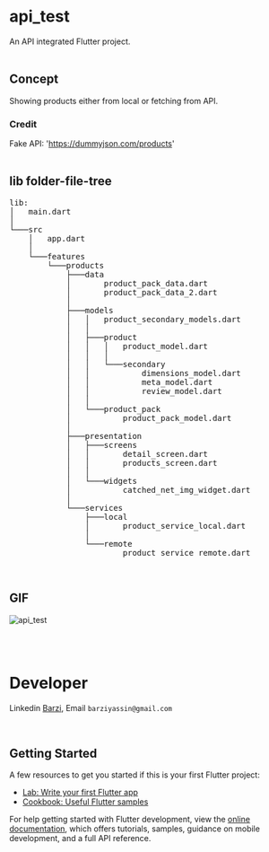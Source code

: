 # api_test

An API integrated Flutter project.
<br>
<br>

## Concept

Showing products either from local or fetching from API.

### Credit
Fake API: 'https://dummyjson.com/products'
<br>
<br>

## lib folder-file-tree
<pre>
lib:
│   main.dart
│   
└───src
    │   app.dart
    │   
    └───features
        └───products
            ├───data
            │       product_pack_data.dart       
            │       product_pack_data_2.dart     
            │       
            ├───models
            │   │   product_secondary_models.dart
            │   │
            │   ├───product
            │   │   │   product_model.dart
            │   │   │
            │   │   └───secondary
            │   │           dimensions_model.dart
            │   │           meta_model.dart
            │   │           review_model.dart
            │   │
            │   └───product_pack
            │           product_pack_model.dart
            │
            ├───presentation
            │   ├───screens
            │   │       detail_screen.dart
            │   │       products_screen.dart
            │   │
            │   └───widgets
            │           catched_net_img_widget.dart
            │
            └───services
                ├───local
                │       product_service_local.dart
                │
                └───remote
                        product_service_remote.dart
</pre>

<br>

## GIF 

![api_test](https://github.com/Barzi-Yassin/api_test/assets/87943836/b006a562-ebff-4a45-8156-7b64a413337a)


<br>
<br>

# Developer
 
Linkedin [Barzi](https://www.linkedin.com/in/barzi-yassin-karim/),
Email  <a href="mailto:barziyassin@gmail.com" style="text-decoration: none;">``barziyassin@gmail.com``</a>

<br>

## Getting Started

A few resources to get you started if this is your first Flutter project:

- [Lab: Write your first Flutter app](https://docs.flutter.dev/get-started/codelab)
- [Cookbook: Useful Flutter samples](https://docs.flutter.dev/cookbook)

For help getting started with Flutter development, view the
[online documentation](https://docs.flutter.dev/), which offers tutorials,
samples, guidance on mobile development, and a full API reference.

